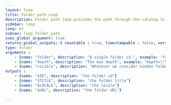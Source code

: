 ```yaml
---
layout: loop
title: Folder path Loop
description: Folder path loop provides the path through the catalog to a given folder. For example if we have an "alpha" folder standing in an "alpha_father" folder which itseflf belong to "root" folder. Folder path loop for folder "alpha" will return "root" then "alpha_father" then "alpha".
sidebar: loop
lang: en
subnav: loop_folder_path
uses_global_argument: true
returns_global_outputs: { countable : true, timestampable : false, versionable : false }
type: folder
arguments :
    - {name: "folder", description: "A single folder id.", example: "folder=\"2\"", mandatory: "true"}
    - {name: "depth", description: "The max depth", example: "depth=\"5\""}
    - {name: "visible", description: "Whatever we consider hidden folder or not.", example: "visible=\"false\"", default: "true"}
outputs :
    - {name: "$ID", description: "the folder id"}
    - {name: "$TITLE", description: "the folder title"}
    - {name: "$LOCALE", description: "the locale"}
    - {name: "$URL", description: "the folder URL"}

---
```

